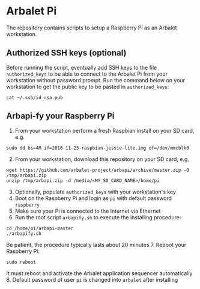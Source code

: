 # Arbalet Pi
The repository contains scripts to setup a Raspberry Pi as an Arbalet workstation.

## Authorized SSH keys (optional)
Before running the script, eventually add SSH keys to the file `authorized_keys` to be able to connect to the Arbalet Pi from your workstation without password prompt.
Run the command below on your workstation to get the public key to be pasted in `authorized_keys`:
```
cat ~/.ssh/id_rsa.pub
```

## Arbapi-fy your Raspberry Pi

 1. From your workstation perform a fresh Raspbian install on your SD card, e.g.
 ```
 sudo dd bs=4M if=2016-11-25-raspbian-jessie-lite.img of=/dev/mmcblk0
 ```
 
 2. From your workstation, download this repository on your SD card, e.g.
 ```
 wget https://github.com/arbalet-project/arbapi/archive/master.zip -O /tmp/arbapi.zip
 unzip /tmp/arbapi.zip -d /media/<MY_SD_CARD_NAME>/home/pi
 ```
 
 3. Optionally, populate `authorized_keys` with your workstation's key
 4. Boot on the Raspberry Pi and login as `pi` with default password `raspberry`
 5. Make sure your Pi is connected to the Internet via Ethernet
 6. Run the root script `arbapify.sh` to execute the installing procedure:
 ```
 cd /home/pi/arbapi-master
 ./arbapify.sh
 ```
 Be patient, the procedure typically lasts about 20 minutes
 7. Reboot your Raspberry Pi:
 ```
 sudo reboot
 ```
 It must reboot and activate the Arbalet application sequencer automatically
 8. Default password of user `pi` is changed into `arbalet` after installing
